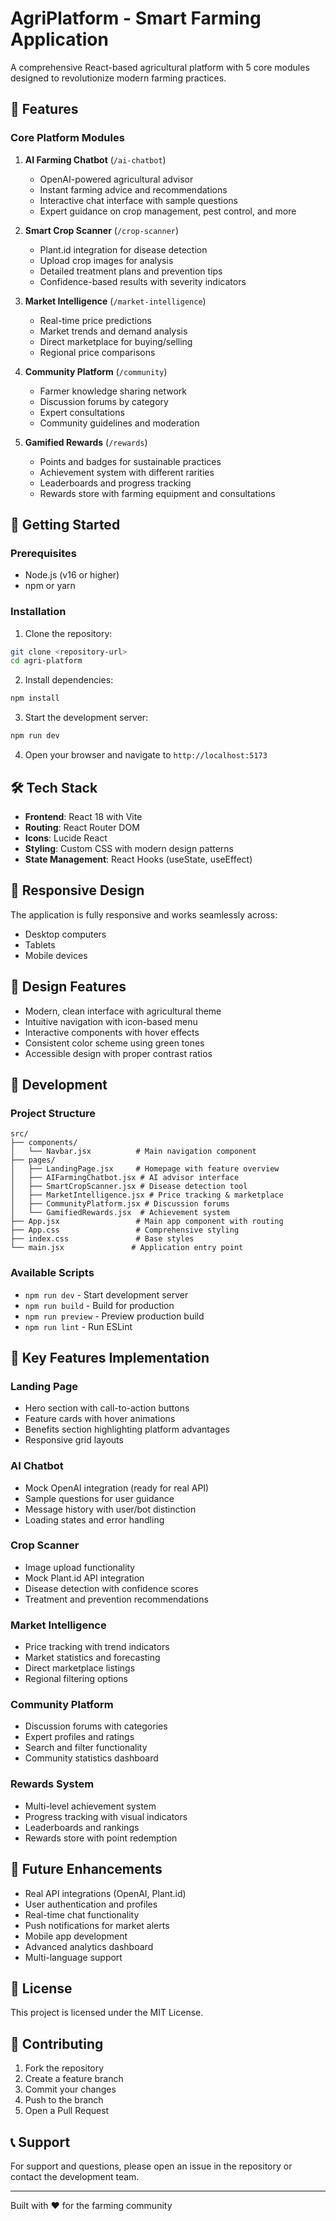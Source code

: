 # AgriPlatform - Smart Farming Application

A comprehensive React-based agricultural platform with 5 core modules designed to revolutionize modern farming practices.

## 🌱 Features

### Core Platform Modules

1. **AI Farming Chatbot** (`/ai-chatbot`)
   - OpenAI-powered agricultural advisor
   - Instant farming advice and recommendations
   - Interactive chat interface with sample questions
   - Expert guidance on crop management, pest control, and more

2. **Smart Crop Scanner** (`/crop-scanner`)
   - Plant.id integration for disease detection
   - Upload crop images for analysis
   - Detailed treatment plans and prevention tips
   - Confidence-based results with severity indicators

3. **Market Intelligence** (`/market-intelligence`)
   - Real-time price predictions
   - Market trends and demand analysis
   - Direct marketplace for buying/selling
   - Regional price comparisons

4. **Community Platform** (`/community`)
   - Farmer knowledge sharing network
   - Discussion forums by category
   - Expert consultations
   - Community guidelines and moderation

5. **Gamified Rewards** (`/rewards`)
   - Points and badges for sustainable practices
   - Achievement system with different rarities
   - Leaderboards and progress tracking
   - Rewards store with farming equipment and consultations

## 🚀 Getting Started

### Prerequisites
- Node.js (v16 or higher)
- npm or yarn

### Installation

1. Clone the repository:
```bash
git clone <repository-url>
cd agri-platform
```

2. Install dependencies:
```bash
npm install
```

3. Start the development server:
```bash
npm run dev
```

4. Open your browser and navigate to `http://localhost:5173`

## 🛠️ Tech Stack

- **Frontend**: React 18 with Vite
- **Routing**: React Router DOM
- **Icons**: Lucide React
- **Styling**: Custom CSS with modern design patterns
- **State Management**: React Hooks (useState, useEffect)

## 📱 Responsive Design

The application is fully responsive and works seamlessly across:
- Desktop computers
- Tablets
- Mobile devices

## 🎨 Design Features

- Modern, clean interface with agricultural theme
- Intuitive navigation with icon-based menu
- Interactive components with hover effects
- Consistent color scheme using green tones
- Accessible design with proper contrast ratios

## 🔧 Development

### Project Structure
```
src/
├── components/
│   └── Navbar.jsx          # Main navigation component
├── pages/
│   ├── LandingPage.jsx     # Homepage with feature overview
│   ├── AIFarmingChatbot.jsx # AI advisor interface
│   ├── SmartCropScanner.jsx # Disease detection tool
│   ├── MarketIntelligence.jsx # Price tracking & marketplace
│   ├── CommunityPlatform.jsx # Discussion forums
│   └── GamifiedRewards.jsx  # Achievement system
├── App.jsx                 # Main app component with routing
├── App.css                 # Comprehensive styling
├── index.css               # Base styles
└── main.jsx               # Application entry point
```

### Available Scripts

- `npm run dev` - Start development server
- `npm run build` - Build for production
- `npm run preview` - Preview production build
- `npm run lint` - Run ESLint

## 🌟 Key Features Implementation

### Landing Page
- Hero section with call-to-action buttons
- Feature cards with hover animations
- Benefits section highlighting platform advantages
- Responsive grid layouts

### AI Chatbot
- Mock OpenAI integration (ready for real API)
- Sample questions for user guidance
- Message history with user/bot distinction
- Loading states and error handling

### Crop Scanner
- Image upload functionality
- Mock Plant.id API integration
- Disease detection with confidence scores
- Treatment and prevention recommendations

### Market Intelligence
- Price tracking with trend indicators
- Market statistics and forecasting
- Direct marketplace listings
- Regional filtering options

### Community Platform
- Discussion forums with categories
- Expert profiles and ratings
- Search and filter functionality
- Community statistics dashboard

### Rewards System
- Multi-level achievement system
- Progress tracking with visual indicators
- Leaderboards and rankings
- Rewards store with point redemption

## 🔮 Future Enhancements

- Real API integrations (OpenAI, Plant.id)
- User authentication and profiles
- Real-time chat functionality
- Push notifications for market alerts
- Mobile app development
- Advanced analytics dashboard
- Multi-language support

## 📄 License

This project is licensed under the MIT License.

## 🤝 Contributing

1. Fork the repository
2. Create a feature branch
3. Commit your changes
4. Push to the branch
5. Open a Pull Request

## 📞 Support

For support and questions, please open an issue in the repository or contact the development team.

---

Built with ❤️ for the farming community